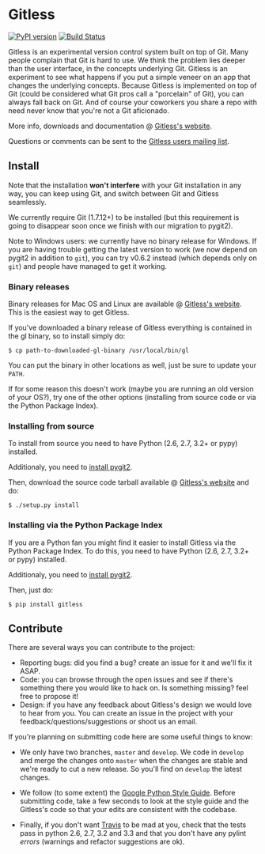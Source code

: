 Gitless
=======

[![PyPI version](https://badge.fury.io/py/gitless.png)](
    http://badge.fury.io/py/gitless)
[![Build Status](https://travis-ci.org/sdg-mit/gitless.png?branch=develop)](
    https://travis-ci.org/sdg-mit/gitless)

Gitless is an experimental version control system built on top of Git. Many
people complain that Git is hard to use. We think the problem lies deeper than
the user interface, in the concepts underlying Git. Gitless is an experiment to
see what happens if you put a simple veneer on an app that changes the
underlying concepts. Because Gitless is implemented on top of Git (could be
considered what Git pros call a "porcelain" of Git), you can always fall
back on Git. And of course your coworkers you share a repo with need never know
that you're not a Git aficionado.

More info, downloads and documentation @ [Gitless's website](
    http://gitless.com "Gitless's website").

Questions or comments can be sent to the [
  Gitless users mailing list](
      https://groups.google.com/forum/#!forum/gl-users
      "Gitless users mailing list").


Install
-------

Note that the installation **won't interfere** with your Git installation in any
way, you can keep using Git, and switch between Git and Gitless seamlessly.

We currently require Git (1.7.12+) to be installed (but this requirement is
going to disappear soon once we finish with our migration to pygit2).

Note to Windows users: we currently have no binary release for Windows. If you
are having trouble getting the latest version to work (we now depend
on pygit2 in addition to `git`), you can try v0.6.2 instead (which depends only
on `git`) and people have managed to get it working.


### Binary releases

Binary releases for Mac OS and Linux are available @
[Gitless's website](http://gitless.com "Gitless's website"). This is the easiest
way to get Gitless.

If you've downloaded a binary release of Gitless everything is contained in the
gl binary, so to install simply do:

    $ cp path-to-downloaded-gl-binary /usr/local/bin/gl

You can put the binary in other locations as well, just be sure to update your
`PATH`.

If for some reason this doesn't work (maybe you are running an old version of
your OS?), try one of the other options (installing from source code or via
the Python Package Index).


### Installing from source

To install from source you need to have Python (2.6, 2.7, 3.2+ or pypy)
installed.

Additionaly, you need to [install pygit2](
http://www.pygit2.org/install.html "pygit2 install").

Then, download the source code tarball available @
[Gitless's website](http://gitless.com "Gitless's website") and do:

    $ ./setup.py install


### Installing via the Python Package Index

If you are a Python fan you might find it easier to install
Gitless via the Python Package Index. To do this, you need to have
Python (2.6, 2.7, 3.2+ or pypy) installed.

Additionaly, you need to [install pygit2](
http://www.pygit2.org/install.html "pygit2 install").

Then, just do:

    $ pip install gitless


Contribute
----------

There are several ways you can contribute to the project:

- Reporting bugs: did you find a bug? create an issue for it and we'll fix it
ASAP.
- Code: you can browse through the open issues and see if there's something
there you would like to hack on. Is something missing? feel free to propose it!
- Design: if you have any feedback about Gitless's design we would love to
hear from you. You can create an issue in the project with your
feedback/questions/suggestions or shoot us an email.


If you're planning on submitting code here are some useful things to know:

- We only have two branches, `master` and `develop`. We code in `develop` and
merge the changes onto `master` when the changes are stable and we're ready to
cut a new release. So you'll find on `develop` the latest changes.

- We follow (to some extent) the [Google Python Style Guide](
    http://google-styleguide.googlecode.com/svn/trunk/pyguide.html
    "Google Python Style Guide").
Before submitting code, take a few seconds to look at the style guide and the
Gitless's code so that your edits are consistent with the codebase.

- Finally, if you don't want [Travis](
    https://travis-ci.org/sdg-mit/gitless "Travis") to
be mad at you, check that the tests pass in python 2.6, 2.7, 3.2 and 3.3 and
that you don't have any pylint *errors* (warnings and refactor suggestions are
ok).
